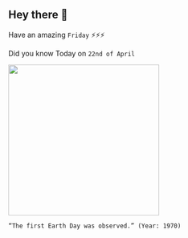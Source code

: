 ## Hey there 👋
Have an amazing `Friday` ⚡⚡⚡

Did you know Today on `22nd of April`
 
 [<img src="https://www.history.com/.image/ar_1:1%2Cc_fill%2Ccs_srgb%2Cfl_progressive%2Cq_auto:good%2Cw_1200/MTcwOTQ2MjQ4MjA1OTM1NzYw/earthdaytdih.jpg" width="300" />](https://www.earthday.org/history/) 
 ```
“The first Earth Day was observed.” (Year: 1970)
```
